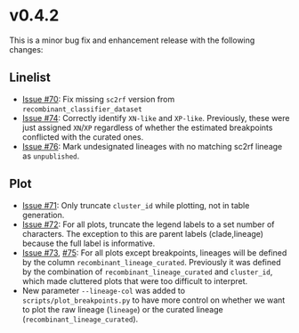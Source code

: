 # v0.4.2

This is a minor bug fix and enhancement release with the following changes:

## Linelist

- [Issue #70](https://github.com/ktmeaton/ncov-recombinant/issues/70): Fix missing `sc2rf` version from `recombinant_classifier_dataset`
- [Issue #74](https://github.com/ktmeaton/ncov-recombinant/issues/74): Correctly identify `XN-like` and `XP-like`. Previously, these were just assigned `XN`/`XP` regardless of whether the estimated breakpoints conflicted with the curated ones.
- [Issue #76](https://github.com/ktmeaton/ncov-recombinant/issues/76): Mark undesignated lineages with no matching sc2rf lineage as `unpublished`.

## Plot

- [Issue #71](https://github.com/ktmeaton/ncov-recombinant/issues/71): Only truncate `cluster_id` while plotting, not in table generation.
- [Issue #72](https://github.com/ktmeaton/ncov-recombinant/issues/72): For all plots, truncate the legend labels to a set number of characters. The exception to this are parent labels (clade,lineage) because the full label is informative.
- [Issue #73](https://github.com/ktmeaton/ncov-recombinant/issues/73), [#75](https://github.com/ktmeaton/ncov-recombinant/issues/75): For all plots except breakpoints, lineages will be defined by the column `recombinant_lineage_curated`. Previously it was defined by the combination of `recombinant_lineage_curated` and `cluster_id`, which made cluttered plots that were too difficult to interpret.
- New parameter `--lineage-col` was added to `scripts/plot_breakpoints.py` to have more control on whether we want to plot the raw lineage (`lineage`) or the curated lineage (`recombinant_lineage_curated`).
